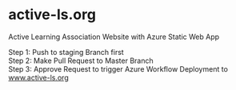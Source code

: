# active-ls.org
Active Learning Association Website with Azure Static Web App

Step 1: Push to staging Branch first\
Step 2: Make Pull Request to Master Branch\
Step 3: Approve Request to trigger Azure Workflow Deployment to www.active-ls.org
